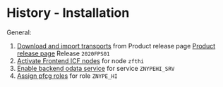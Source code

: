 # History - Installation

General:

1. [Download and import transports](../../inst/step-1.md) from Product release page [Product release page](https://github.com/fioritracker/so/releases) Release `2020FPS01`
2. [Activate Frontend ICF nodes](../../inst/step-2.md) for node `zfthi`
3. [Enable backend odata service](../../inst/step-3.md) for service `ZNYPEHI_SRV`
4. [Assign pfcg roles](../../inst/step-4.md) for role `ZNYPE_HI`



